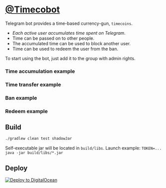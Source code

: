 # [@Timecobot](https://t.me/timecobot)

Telegram bot provides a time-based currency-gun, `timecoins`.

* _Each active user accumulates time spent on Telegram_.
* Time can be passed on to other people.
* The accumulated time can be used to block another user.
* Time can be used to redeem the user from the ban.

To start using the bot, just add it to the group with admin rights.

### Time accumulation example

### Time transfer example

### Ban example

### Redeem example

## Build

```sh
./gradlew clean test shadowJar
```

Self-executable jar will be located in `build/libs`. Launch
example: `TOKEN=... java -jar build/libs/*.jar`

## Deploy

[![Deploy to DigitalOcean](https://www.deploytodo.com/do-btn-blue-ghost.svg)](https://cloud.digitalocean.com/apps/new?repo=https://github.com/demidko/timecobot/tree/main)

